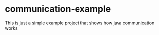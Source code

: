 communication-example
=====================

This is just a simple example project that shows how java communication works
